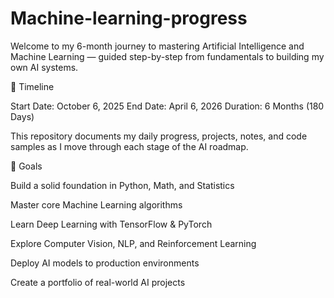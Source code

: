 # Machine-learning-progress
Welcome to my 6-month journey to mastering Artificial Intelligence and Machine Learning — guided step-by-step from fundamentals to building my own AI systems.

📅 Timeline

Start Date: October 6, 2025
End Date: April 6, 2026
Duration: 6 Months (180 Days)

This repository documents my daily progress, projects, notes, and code samples as I move through each stage of the AI roadmap.

🎯 Goals

Build a solid foundation in Python, Math, and Statistics

Master core Machine Learning algorithms

Learn Deep Learning with TensorFlow & PyTorch

Explore Computer Vision, NLP, and Reinforcement Learning

Deploy AI models to production environments

Create a portfolio of real-world AI projects
